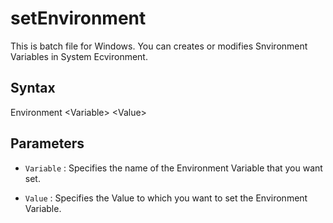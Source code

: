 setEnvironment
==============

This is batch file for Windows.
You can creates or modifies Snvironment Variables in System Ecvironment.

Syntax
------
Environment &lt;Variable&gt; &lt;Value&gt;

Parameters
----------
+   `Variable` :
    Specifies the name of the Environment Variable that you want set.
 
+   `Value` :
    Specifies the Value to which you want to set the Environment Variable.
